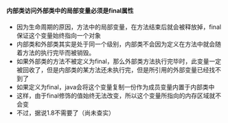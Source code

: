 #### 内部类访问外部类中的局部变量必须是final属性
* 因为生命周期的原因，方法中的局部变量，在方法结束后就会被释放掉，final保证这个变量始终指向一个对象
* 内部类和外部类其实是处于同一个级别，内部类不会因为定义在方法中就会随着方法的执行完毕而被销毁。
* 如果外部类的方法不被定义为final，那么外部类方法执行完毕时，此变量一定被回收了，但是内部类的某方法还未执行完，但是所引用的外部变量已经找不到了
* 如果定义为final，java会将这个变量复制一份作为成员变量内置于内部类中
* 这样，由于final修饰的值始终无法改变，所以这个变量所指向的内存区域就不会变
* 不过，据说1.8不需要了（尚未查实）
####
